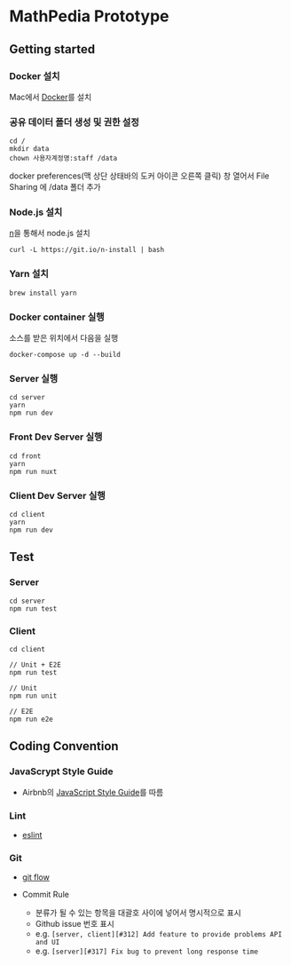 MathPedia Prototype
========


Getting started
-------------

### Docker 설치

Mac에서 [Docker](https://store.docker.com/editions/community/docker-ce-desktop-mac)를 설치

### 공유 데이터 폴더 생성 및 권한 설정

```
cd /
mkdir data
chown 사용자계정명:staff /data
```
docker preferences(맥 상단 상태바의 도커 아이콘 오른쪽 클릭) 창 열어서 File Sharing 에 /data 폴더 추가

### Node.js 설치

[n](https://github.com/tj/n)을 통해서 node.js 설치

```
curl -L https://git.io/n-install | bash
```

### Yarn 설치
```
brew install yarn
```

### Docker container 실행

소스를 받은 위치에서 다음을 실행

```
docker-compose up -d --build
```

### Server 실행

```
cd server
yarn
npm run dev
```

### Front Dev Server 실행

```
cd front
yarn
npm run nuxt
```

### Client Dev Server 실행

```
cd client
yarn
npm run dev
```

Test
-------------

### Server

```
cd server
npm run test
```

### Client

```
cd client

// Unit + E2E
npm run test

// Unit
npm run unit

// E2E
npm run e2e
```

Coding Convention
-------------

### JavaScrypt Style Guide
* Airbnb의 [JavaScript Style Guide](https://github.com/airbnb/javascript)를 따름

### Lint
* [eslint](https://eslint.org/)

### Git
* [git flow](http://danielkummer.github.io/git-flow-cheatsheet/index.html)

* Commit Rule

  - 분류가 될 수 있는 항목을 대괄호 사이에 넣어서 명시적으로 표시
  - Github issue 번호 표시
  - e.g. ```[server, client][#312] Add feature to provide problems API and UI```
  - e.g. ```[server][#317] Fix bug to prevent long response time```
  

